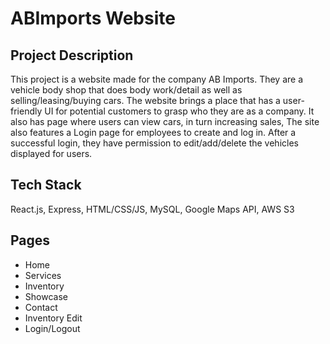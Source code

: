 # ABImports Website

## Project Description
This project is a website made for the company AB Imports. They are a vehicle body shop that does body work/detail as well as selling/leasing/buying cars. The website brings a place that has a user-friendly UI for potential customers to grasp who they are as a company. It also has page where users can view cars, in turn increasing sales,
The site also features a Login page for employees to create and log in. After a successful login, they have permission to edit/add/delete the vehicles displayed for users.

## Tech Stack
React.js, Express, HTML/CSS/JS, MySQL, Google Maps API, AWS S3

## Pages
- Home
- Services
- Inventory
- Showcase
- Contact
- Inventory Edit
- Login/Logout


